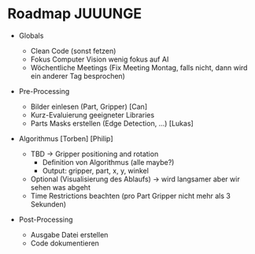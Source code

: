  # Roadmap JUUUNGE

 * Globals
    * Clean Code (sonst fetzen)
    * Fokus Computer Vision wenig fokus auf AI
    * Wöchentliche Meetings (Fix Meeting Montag, falls nicht, dann wird ein anderer Tag besprochen)

 * Pre-Processing
    * Bilder einlesen (Part, Gripper) [Can]
    * Kurz-Evaluierung geeigneter Libraries
    * Parts Masks erstellen (Edge Detection, ...) [Lukas]

 * Algorithmus [Torben] [Philip]
    * TBD -> Gripper positioning and rotation
        * Definition von Algorithmus (alle maybe?)
        * Output: gripper, part, x, y, winkel
    * Optional (Visualisierung des Ablaufs) -> wird langsamer aber wir sehen was abgeht
    * Time Restrictions beachten (pro Part Gripper nicht mehr als 3 Sekunden)

 * Post-Processing
    * Ausgabe Datei erstellen
    * Code dokumentieren